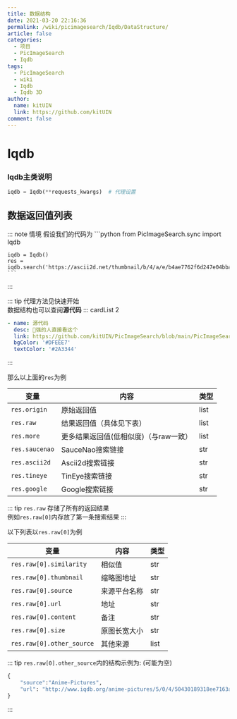 ```yaml
---
title: 数据结构
date: 2021-03-20 22:16:36
permalink: /wiki/picimagesearch/Iqdb/DataStructure/
article: false
categories:
  - 项目
  - PicImageSearch
  - Iqdb
tags:
  - PicImageSearch
  - wiki
  - Iqdb
  - Iqdb 3D
author: 
  name: kitUIN
  link: https://github.com/kitUIN
comment: false
---
```

# Iqdb

### Iqdb主类说明
```python
iqdb = Iqdb(**requests_kwargs)  # 代理设置
```

## 数据返回值列表
::: note 情境
    假设我们的代码为
    ```python
    from PicImageSearch.sync import Iqdb

    iqdb = Iqdb()
    res = iqdb.search('https://ascii2d.net/thumbnail/b/4/a/e/b4ae7762f6d247e04bba6b925ce5f6d1.jpg')
    ```
:::


::: tip
代理方法见快速开始  
数据结构也可以查阅**源代码**
::: cardList 2
```yaml
- name: 源代码
  desc: 🚀强的人直接看这个
  link: https://github.com/kitUIN/PicImageSearch/blob/main/PicImageSearch/Utils/iqdb.py
  bgColor: '#DFEEE7'
  textColor: '#2A3344'
```
:::

那么以上面的`res`为例

|变量              |   内容             |  类型  |
|----              | ----              | ----  |
|`res.origin`|原始返回值|list|
|`res.raw`|结果返回值（具体见下表）|list|
|`res.more`|更多结果返回值(低相似度)（与raw一致）|list|
|`res.saucenao`|SauceNao搜索链接 |str|
|`res.ascii2d`|Ascii2d搜索链接 |str|
|`res.tineye`|TinEye搜索链接 |str|
|`res.google`|Google搜索链接 |str|



::: tip
`res.raw` 存储了所有的返回结果  
例如`res.raw[0]`内存放了第一条搜索结果
:::

以下列表以`res.raw[0]`为例


|变量              |   内容             |  类型  |
|----              | ----              | ----  |
|`res.raw[0].similarity`|相似值|str|
|`res.raw[0].thumbnail`|缩略图地址| str|
|`res.raw[0].source`|来源平台名称| str |
|`res.raw[0].url`|地址| str |
|`res.raw[0].content`|备注| str |
|`res.raw[0].size`|原图长宽大小|str|
|`res.raw[0].other_source`|其他来源| list |


::: tip
`res.raw[0].other_source`内的结构示例为: (可能为空) 
```python
{
    "source":"Anime-Pictures",
    "url": "http://www.iqdb.org/anime-pictures/5/0/4/50430189318ee7163a0ee8219cbaf01e.jpg"
}
```
:::
